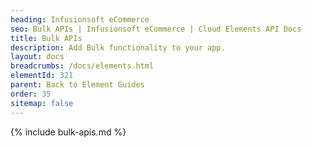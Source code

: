 ```yaml
---
heading: Infusionsoft eCommerce
seo: Bulk APIs | Infusionsoft eCommerce | Cloud Elements API Docs
title: Bulk APIs
description: Add Bulk functionality to your app.
layout: docs
breadcrumbs: /docs/elements.html
elementId: 321
parent: Back to Element Guides
order: 35
sitemap: false
---
```


{% include bulk-apis.md %}
